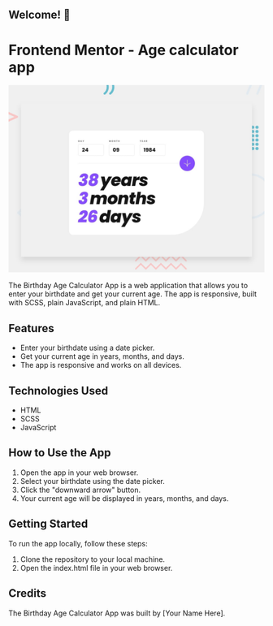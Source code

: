 ## Welcome! 👋

# Frontend Mentor - Age calculator app

![Design preview for the Age calculator app coding challenge](./design/desktop-preview.jpg)


The Birthday Age Calculator App is a web application that allows you to enter your birthdate and get your current age. The app is responsive, built with SCSS, plain JavaScript, and plain HTML.

## Features

- Enter your birthdate using a date picker.
- Get your current age in years, months, and days.
- The app is responsive and works on all devices.

## Technologies Used

- HTML
- SCSS
- JavaScript

## How to Use the App

1. Open the app in your web browser.
2. Select your birthdate using the date picker.
3. Click the "downward arrow" button.
4. Your current age will be displayed in years, months, and days.

## Getting Started

To run the app locally, follow these steps:

1. Clone the repository to your local machine.
2. Open the index.html file in your web browser.

## Credits

The Birthday Age Calculator App was built by [Your Name Here].
